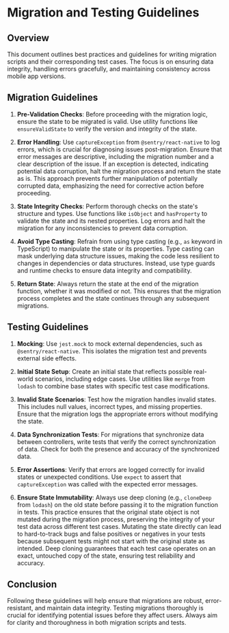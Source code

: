# Migration and Testing Guidelines

## Overview

This document outlines best practices and guidelines for writing migration scripts and their corresponding test cases. The focus is on ensuring data integrity, handling errors gracefully, and maintaining consistency across mobile app versions.

## Migration Guidelines

1. **Pre-Validation Checks**: Before proceeding with the migration logic, ensure the state to be migrated is valid. Use utility functions like `ensureValidState` to verify the version and integrity of the state.

2. **Error Handling**: Use `captureException` from `@sentry/react-native` to log errors, which is crucial for diagnosing issues post-migration. Ensure that error messages are descriptive, including the migration number and a clear description of the issue. If an exception is detected, indicating potential data corruption, halt the migration process and return the state as is. This approach prevents further manipulation of potentially corrupted data, emphasizing the need for corrective action before proceeding.

3. **State Integrity Checks**: Perform thorough checks on the state's structure and types. Use functions like `isObject` and `hasProperty` to validate the state and its nested properties. Log errors and halt the migration for any inconsistencies to prevent data corruption.

4. **Avoid Type Casting**: Refrain from using type casting (e.g., `as` keyword in TypeScript) to manipulate the state or its properties. Type casting can mask underlying data structure issues, making the code less resilient to changes in dependencies or data structures. Instead, use type guards and runtime checks to ensure data integrity and compatibility.

5. **Return State**: Always return the state at the end of the migration function, whether it was modified or not. This ensures that the migration process completes and the state continues through any subsequent migrations.

## Testing Guidelines

1. **Mocking**: Use `jest.mock` to mock external dependencies, such as `@sentry/react-native`. This isolates the migration test and prevents external side effects.

2. **Initial State Setup**: Create an initial state that reflects possible real-world scenarios, including edge cases. Use utilities like `merge` from `lodash` to combine base states with specific test case modifications.

3. **Invalid State Scenarios**: Test how the migration handles invalid states. This includes null values, incorrect types, and missing properties. Ensure that the migration logs the appropriate errors without modifying the state.

4. **Data Synchronization Tests**: For migrations that synchronize data between controllers, write tests that verify the correct synchronization of data. Check for both the presence and accuracy of the synchronized data.

5. **Error Assertions**: Verify that errors are logged correctly for invalid states or unexpected conditions. Use `expect` to assert that `captureException` was called with the expected error messages.

6. **Ensure State Immutability**: Always use deep cloning (e.g., `cloneDeep` from `lodash`) on the old state before passing it to the migration function in tests. This practice ensures that the original state object is not mutated during the migration process, preserving the integrity of your test data across different test cases. Mutating the state directly can lead to hard-to-track bugs and false positives or negatives in your tests because subsequent tests might not start with the original state as intended. Deep cloning guarantees that each test case operates on an exact, untouched copy of the state, ensuring test reliability and accuracy.

## Conclusion

Following these guidelines will help ensure that migrations are robust, error-resistant, and maintain data integrity. Testing migrations thoroughly is crucial for identifying potential issues before they affect users. Always aim for clarity and thoroughness in both migration scripts and tests.